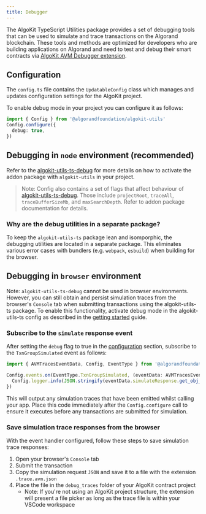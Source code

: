 ```yaml
---
title: Debugger
---
```


The AlgoKit TypeScript Utilities package provides a set of debugging tools that can be used to simulate and trace transactions on the Algorand blockchain. These tools and methods are optimized for developers who are building applications on Algorand and need to test and debug their smart contracts via [AlgoKit AVM Debugger extension](https://github.com/algorandfoundation/algokit-avm-vscode-debugger).

## Configuration

The `config.ts` file contains the `UpdatableConfig` class which manages and updates configuration settings for the AlgoKit project.

To enable debug mode in your project you can configure it as follows:

```ts
import { Config } from '@algorandfoundation/algokit-utils'
Config.configure({
  debug: true,
})
```

## Debugging in `node` environment (recommended)

Refer to the [algokit-utils-ts-debug](https://github.com/algorandfoundation/algokit-utils-ts-debug) for more details on how to activate the addon package with `algokit-utils` in your project.

> Note: Config also contains a set of flags that affect behaviour of [algokit-utils-ts-debug](https://github.com/algorandfoundation/algokit-utils-ts-debug). Those include `projectRoot`, `traceAll`, `traceBufferSizeMb`, and `maxSearchDepth`. Refer to addon package documentation for details.

### Why are the debug utilities in a separate package?

To keep the `algokit-utils-ts` package lean and isomporphic, the debugging utilities are located in a separate package. This eliminates various error cases with bundlers (e.g. `webpack`, `esbuild`) when building for the browser.

## Debugging in `browser` environment

Note: `algokit-utils-ts-debug` cannot be used in browser environments. However, you can still obtain and persist simulation traces from the browser's `Console` tab when submitting transactions using the algokit-utils-ts package. To enable this functionality, activate debug mode in the algokit-utils-ts config as described in the [getting started](./docs/code/getting-started) guide.

### Subscribe to the `simulate` response event

After setting the `debug` flag to true in the [configuration](#configuration) section, subscribe to the `TxnGroupSimulated` event as follows:

```ts
import { AVMTracesEventData, Config, EventType } from '@algorandfoundation/algokit-utils'

Config.events.on(EventType.TxnGroupSimulated, (eventData: AVMTracesEventData) => {
  Config.logger.info(JSON.stringify(eventData.simulateResponse.get_obj_for_encoding(), null, 2))
})
```

This will output any simulation traces that have been emitted whilst calling your app. Place this code immediately after the `Config.configure` call to ensure it executes before any transactions are submitted for simulation.

### Save simulation trace responses from the browser

With the event handler configured, follow these steps to save simulation trace responses:

1. Open your browser's `Console` tab
2. Submit the transaction
3. Copy the simulation request `JSON` and save it to a file with the extension `.trace.avm.json`
4. Place the file in the `debug_traces` folder of your AlgoKit contract project
   - Note: If you're not using an AlgoKit project structure, the extension will present a file picker as long as the trace file is within your VSCode workspace